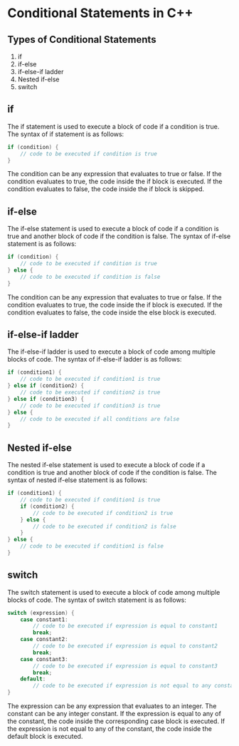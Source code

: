 # Conditional Statements in C++

## Types of Conditional Statements
1. if
2. if-else
3. if-else-if ladder
4. Nested if-else
5. switch

## if
The if statement is used to execute a block of code if a condition is true. The syntax of if statement is as follows:
```c++
if (condition) {
    // code to be executed if condition is true
}
```
The condition can be any expression that evaluates to true or false. If the condition evaluates to true, the code inside the if block is executed. If the condition evaluates to false, the code inside the if block is skipped.

## if-else
The if-else statement is used to execute a block of code if a condition is true and another block of code if the condition is false. The syntax of if-else statement is as follows:
```c++
if (condition) {
    // code to be executed if condition is true
} else {
    // code to be executed if condition is false
}
```
The condition can be any expression that evaluates to true or false. If the condition evaluates to true, the code inside the if block is executed. If the condition evaluates to false, the code inside the else block is executed.

## if-else-if ladder
The if-else-if ladder is used to execute a block of code among multiple blocks of code. The syntax of if-else-if ladder is as follows:
```c++
if (condition1) {
    // code to be executed if condition1 is true
} else if (condition2) {
    // code to be executed if condition2 is true
} else if (condition3) {
    // code to be executed if condition3 is true
} else {
    // code to be executed if all conditions are false
}
```

## Nested if-else
The nested if-else statement is used to execute a block of code if a condition is true and another block of code if the condition is false. The syntax of nested if-else statement is as follows:
```c++
if (condition1) {
    // code to be executed if condition1 is true
    if (condition2) {
        // code to be executed if condition2 is true
    } else {
        // code to be executed if condition2 is false
    }
} else {
    // code to be executed if condition1 is false
}
```

## switch
The switch statement is used to execute a block of code among multiple blocks of code. The syntax of switch statement is as follows:
```c++
switch (expression) {
    case constant1:
        // code to be executed if expression is equal to constant1
        break;
    case constant2:
        // code to be executed if expression is equal to constant2
        break;
    case constant3:
        // code to be executed if expression is equal to constant3
        break;
    default:
        // code to be executed if expression is not equal to any constant
}
```
The expression can be any expression that evaluates to an integer. The constant can be any integer constant. If the expression is equal to any of the constant, the code inside the corresponding case block is executed. If the expression is not equal to any of the constant, the code inside the default block is executed.

